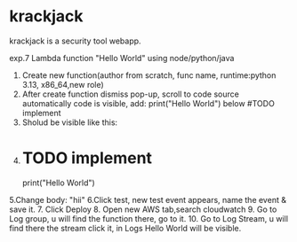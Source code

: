 # krackjack
krackjack is a security tool webapp.

exp.7 Lambda function "Hello World" using node/python/java

1. Create new function(author from scratch, func name, runtime:python 3.13, x86_64,new role)
2. After create function dismiss pop-up, scroll to code source automatically code is visible, add: print("Hello World") below #TODO implement 
3. Sholud be visible like this:
4. # TODO implement
    print("Hello World")

5.Change body: "hii"
6.Click test, new test event appears, name the event & save it.
7. Click Deploy
8. Open new AWS tab,search cloudwatch 
9. Go to Log group, u will find the function there, go to it.
10. Go to Log Stream, u will find there the stream click it, in Logs Hello World will be visible.
